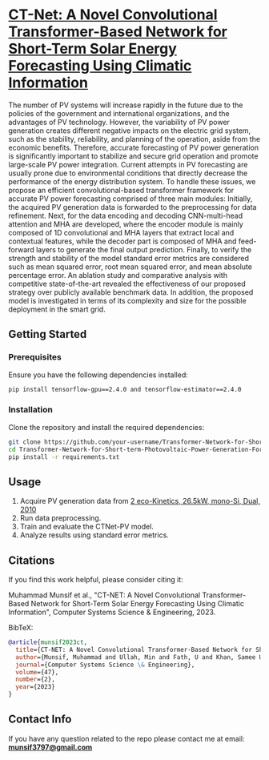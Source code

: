 # [CT-Net: A Novel Convolutional Transformer-Based Network for Short-Term Solar Energy Forecasting Using Climatic Information ](https://www.techscience.com/csse/v47n2/53634)
The number of PV systems will increase rapidly in the future due to the policies of the government and international organizations, and the advantages of PV technology. However, the variability of PV power generation creates different negative impacts on the electric grid system, such as the stability, reliability, and planning of the operation, aside from the economic benefits. Therefore, accurate forecasting of PV power generation is significantly important to stabilize and secure grid operation and promote large-scale PV power integration. Current attempts in PV forecasting are usually prone due to environmental conditions that directly decrease the performance of the energy distribution system. To handle these issues, we propose an efficient convolutional-based transformer framework for accurate PV power forecasting comprised of three main modules: Initially, the acquired PV generation data is forwarded to the preprocessing for data refinement. Next, for the data encoding and decoding CNN-multi-head attention and MHA are developed, where the encoder module is mainly composed of 1D convolutional and MHA layers that extract local and contextual features, while the decoder part is composed of MHA and feed-forward layers to generate the final output prediction. Finally, to verify the strength and stability of the model standard error metrics are considered such as mean squared error, root mean squared error, and mean absolute percentage error. An ablation study and comparative analysis with competitive state-of-the-art revealed the effectiveness of our proposed strategy over publicly available benchmark data. In addition, the proposed model is investigated in terms of its complexity and size for the possible deployment in the smart grid. 


## Getting Started

### Prerequisites

Ensure you have the following dependencies installed:

```bash
pip install tensorflow-gpu==2.4.0 and tensorflow-estimator==2.4.0 
```
### Installation

Clone the repository and install the required dependencies:

```bash
git clone https://github.com/your-username/Transformer-Network-for-Short-term-Photovoltaic-Power-Generation-Forecasting.git](https://github.com/munsif200/Transformer-Network-for-Short-term-Photovoltaic-Power-Generation-Forecasting-.git
cd Transformer-Network-for-Short-term-Photovoltaic-Power-Generation-Forecasting
pip install -r requirements.txt
```

## Usage

1. Acquire PV generation data from [2 eco-Kinetics, 26.5kW, mono-Si, Dual, 2010](https://dkasolarcentre.com.au/source/alice-springs/dka-m11-3-phase)
2. Run data preprocessing.
3. Train and evaluate the CTNet-PV model.
4. Analyze results using standard error metrics.

## Citations

If you find this work helpful, please consider citing it:

Muhammad Munsif et al., "CT-NET: A Novel Convolutional Transformer-Based Network for Short-Term Solar Energy Forecasting Using Climatic Information", Computer Systems Science \& Engineering, 2023.

BibTeX:

```bibtex
@article{munsif2023ct,
  title={CT-NET: A Novel Convolutional Transformer-Based Network for Short-Term Solar Energy Forecasting Using Climatic Information.},
  author={Munsif, Muhammad and Ullah, Min and Fath, U and Khan, Samee Ullah and Khan, Noman and Baik, Sung Wook},
  journal={Computer Systems Science \& Engineering},
  volume={47},
  number={2},
  year={2023}
}
```
## Contact Info
If you have any question related to the repo please contact me at email: **munsif3797@gmail.com** 
